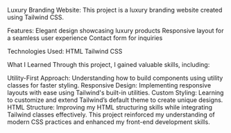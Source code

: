 Luxury Branding Website:
This project is a luxury branding website created using Tailwind CSS.

Features:
Elegant design showcasing luxury products
Responsive layout for a seamless user experience
Contact form for inquiries

Technologies Used:
HTML
Tailwind CSS

What I Learned
Through this project, I gained valuable skills, including:

Utility-First Approach: Understanding how to build components using utility classes for faster styling.
Responsive Design: Implementing responsive layouts with ease using Tailwind's built-in utilities.
Custom Styling: Learning to customize and extend Tailwind’s default theme to create unique designs.
HTML Structure: Improving my HTML structuring skills while integrating Tailwind classes effectively.
This project reinforced my understanding of modern CSS practices and enhanced my front-end development skills.


